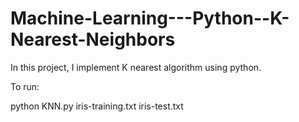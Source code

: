 # Machine-Learning---Python--K-Nearest-Neighbors
In this project, I implement K nearest algorithm using python. 


To run:

python KNN.py iris-training.txt iris-test.txt
